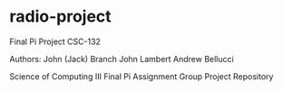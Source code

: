 # radio-project
Final Pi Project CSC-132

Authors:
    John (Jack) Branch
    John Lambert
    Andrew Bellucci

Science of Computing III Final Pi Assignment Group Project Repository